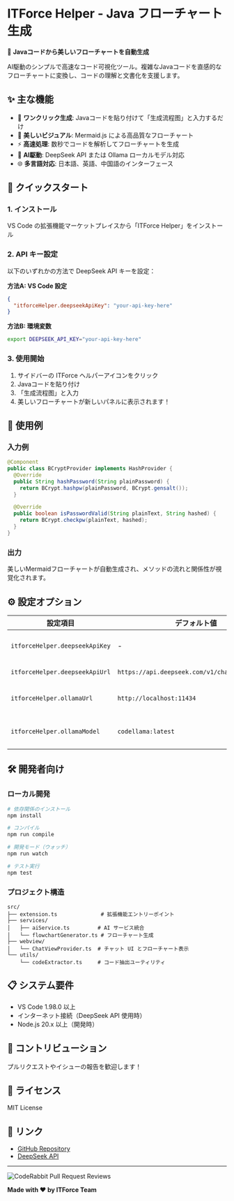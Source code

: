 # ITForce Helper - Java フローチャート生成

🚀 **Javaコードから美しいフローチャートを自動生成**

AI駆動のシンプルで高速なコード可視化ツール。複雑なJavaコードを直感的なフローチャートに変換し、コードの理解と文書化を支援します。

## ✨ 主な機能

- 🎯 **ワンクリック生成**: Javaコードを貼り付けて「生成流程图」と入力するだけ
- 🎨 **美しいビジュアル**: Mermaid.js による高品質なフローチャート
- ⚡ **高速処理**: 数秒でコードを解析してフローチャートを生成
- 🤖 **AI駆動**: DeepSeek API または Ollama ローカルモデル対応
- 🌐 **多言語対応**: 日本語、英語、中国語のインターフェース

## 🚀 クイックスタート

### 1. インストール
VS Code の拡張機能マーケットプレイスから「ITForce Helper」をインストール

### 2. API キー設定
以下のいずれかの方法で DeepSeek API キーを設定：

**方法A: VS Code 設定**
```json
{
  "itforceHelper.deepseekApiKey": "your-api-key-here"
}
```

**方法B: 環境変数**
```bash
export DEEPSEEK_API_KEY="your-api-key-here"
```

### 3. 使用開始
1. サイドバーの ITForce ヘルパーアイコンをクリック
2. Javaコードを貼り付け
3. 「生成流程图」と入力
4. 美しいフローチャートが新しいパネルに表示されます！

## 📖 使用例

### 入力例
```java
@Component
public class BCryptProvider implements HashProvider {
  @Override
  public String hashPassword(String plainPassword) {
    return BCrypt.hashpw(plainPassword, BCrypt.gensalt());
  }

  @Override
  public boolean isPasswordValid(String plainText, String hashed) {
    return BCrypt.checkpw(plainText, hashed);
  }
}
```

### 出力
美しいMermaidフローチャートが自動生成され、メソッドの流れと関係性が視覚化されます。

## ⚙️ 設定オプション

| 設定項目 | デフォルト値 | 説明 |
|---------|-------------|------|
| `itforceHelper.deepseekApiKey` | - | **必須**: DeepSeek API キー |
| `itforceHelper.deepseekApiUrl` | `https://api.deepseek.com/v1/chat/completions` | DeepSeek API URL |
| `itforceHelper.ollamaUrl` | `http://localhost:11434` | Ollama サーバー URL |
| `itforceHelper.ollamaModel` | `codellama:latest` | 使用する Ollama モデル |

## 🛠️ 開発者向け

### ローカル開発
```bash
# 依存関係のインストール
npm install

# コンパイル
npm run compile

# 開発モード（ウォッチ）
npm run watch

# テスト実行
npm test
```

### プロジェクト構造
```
src/
├── extension.ts              # 拡張機能エントリーポイント
├── services/
│   ├── aiService.ts         # AI サービス統合
│   └── flowchartGenerator.ts # フローチャート生成
├── webview/
│   └── ChatViewProvider.ts  # チャット UI とフローチャート表示
└── utils/
    └── codeExtractor.ts     # コード抽出ユーティリティ
```

## 📋 システム要件

- VS Code 1.98.0 以上
- インターネット接続（DeepSeek API 使用時）
- Node.js 20.x 以上（開発時）

## 🤝 コントリビューション

プルリクエストやイシューの報告を歓迎します！

## 📄 ライセンス

MIT License

## 🔗 リンク

- [GitHub Repository](https://github.com/boma086/itforce-helper)
- [DeepSeek API](https://platform.deepseek.com/)

---

![CodeRabbit Pull Request Reviews](https://img.shields.io/coderabbit/prs/github/boma086/itforce-helper?utm_source=oss&utm_medium=github&utm_campaign=boma086%2Fitforce-helper&labelColor=171717&color=FF570A&link=https%3A%2F%2Fcoderabbit.ai&label=CodeRabbit+Reviews)

**Made with ❤️ by ITForce Team**
